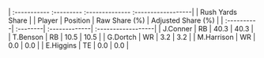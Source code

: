 | :----------- :--------- :-------------- :------------------|
|                      Rush Yards Share                      |
| Player     | Position | Raw Share (%) | Adjusted Share (%) |
| :----------| :--------| :-------------| :------------------|
| J.Conner   | RB       | 40.3          | 40.3               |
| T.Benson   | RB       | 10.5          | 10.5               |
| G.Dortch   | WR       | 3.2           | 3.2                |
| M.Harrison | WR       | 0.0           | 0.0                |
| E.Higgins  | TE       | 0.0           | 0.0                |